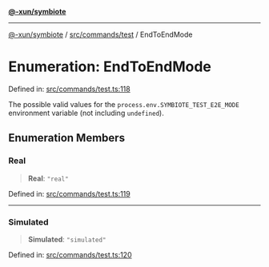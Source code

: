 [**@-xun/symbiote**](../../../../README.md)

***

[@-xun/symbiote](../../../../README.md) / [src/commands/test](../README.md) / EndToEndMode

# Enumeration: EndToEndMode

Defined in: [src/commands/test.ts:118](https://github.com/Xunnamius/symbiote/blob/3bc9175601936ce1e29ce6f32d229d0639c2bec1/src/commands/test.ts#L118)

The possible valid values for the `process.env.SYMBIOTE_TEST_E2E_MODE`
environment variable (not including `undefined`).

## Enumeration Members

### Real

> **Real**: `"real"`

Defined in: [src/commands/test.ts:119](https://github.com/Xunnamius/symbiote/blob/3bc9175601936ce1e29ce6f32d229d0639c2bec1/src/commands/test.ts#L119)

***

### Simulated

> **Simulated**: `"simulated"`

Defined in: [src/commands/test.ts:120](https://github.com/Xunnamius/symbiote/blob/3bc9175601936ce1e29ce6f32d229d0639c2bec1/src/commands/test.ts#L120)
